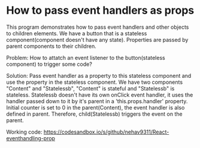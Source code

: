 # How to pass event handlers as props
This program demonstrates how to pass event handlers and other objects to children elements. 
We have a button that is a stateless component(component doesn't have any state). Properties are passed by parent components to their children. 

Problem: How to attatch an event listener to the button(stateless component) to trigger some code?

Solution: Pass event handler as a property to this stateless component and use the property in the stateless component.
We have two components "Content" and "Statelessb", "Content" is stateful and "Statelessb" is stateless. Statelessb doesn't have its own onClick event handler, it uses the handler passed down to it by it's parent in a 'this.props.handler' property. 
Initial counter is set to 0 in the parent(Content), the event handler is also defined in parent. Therefore, child(Statelessb) triggers the event on the parent.

Working code: https://codesandbox.io/s/github/nehav9311/React-eventhandling-prop
